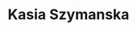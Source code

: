 ---
title: Kasia Szymanska
position: Undergraduate Researcher
layout: default
contact:
publications: 
image: /images/user-icon.svg
group: undergrad
year-start: 2006
year-end: 2007
present-position: Mass General Hospital Research
---